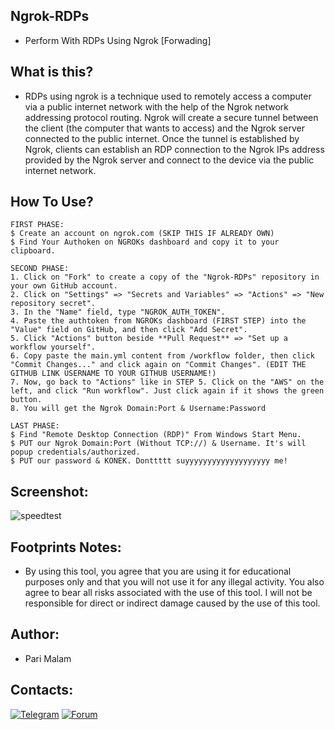 ## Ngrok-RDPs
- Perform With RDPs Using Ngrok [Forwading]
## What is this?
- RDPs using ngrok is a technique used to remotely access a computer via a public internet network with the help of the Ngrok network addressing protocol routing. Ngrok will create a secure tunnel between the client (the computer that wants to access) and the Ngrok server connected to the public internet. Once the tunnel is established by Ngrok, clients can establish an RDP connection to the Ngrok IPs address provided by the Ngrok server and connect to the device via the public internet network.
## How To Use?
``` 
FIRST PHASE:
$ Create an account on ngrok.com (SKIP THIS IF ALREADY OWN)
$ Find Your Authoken on NGROKs dashboard and copy it to your clipboard.

SECOND PHASE:
1. Click on "Fork" to create a copy of the "Ngrok-RDPs" repository in your own GitHub account.
2. Click on "Settings" => "Secrets and Variables" => "Actions" => "New repository secret".
3. In the "Name" field, type "NGROK_AUTH_TOKEN".
4. Paste the authtoken from NGROKs dashboard (FIRST STEP) into the "Value" field on GitHub, and then click "Add Secret".
5. Click "Actions" button beside **Pull Request** => "Set up a workflow yourself".
6. Copy paste the main.yml content from /workflow folder, then click "Commit Changes..." and click again on "Commit Changes". (EDIT THE GITHUB LINK USERNAME TO YOUR GITHUB USERNAME!)
7. Now, go back to "Actions" like in STEP 5. Click on the "AWS" on the left, and click "Run workflow". Just click again if it shows the green button.
8. You will get the Ngrok Domain:Port & Username:Password

LAST PHASE:
$ Find "Remote Desktop Connection (RDP)" From Windows Start Menu.
$ PUT our Ngrok Domain:Port (Without TCP://) & Username. It's will popup credentials/authorized.
$ PUT our password & KONEK. Donttttt suyyyyyyyyyyyyyyyyyyy me!
``` 
## Screenshot:
![speedtest](https://user-images.githubusercontent.com/25004320/233995465-2dbeba9a-bb77-4c24-835d-5a8cb5b7076d.png)
## Footprints Notes:
- By using this tool, you agree that you are using it for educational purposes only and that you will not use it for any illegal activity. You also agree to bear all risks associated with the use of this tool. I will not be responsible for direct or indirect damage caused by the use of this tool.
## Author:
- Pari Malam
## Contacts:
[![Telegram](https://img.shields.io/badge/-Telegram-blue)](https://telegram.me/SurpriseMTFK)
[![Forum](https://img.shields.io/badge/-Forum-red)](https://dragonforce.io)
